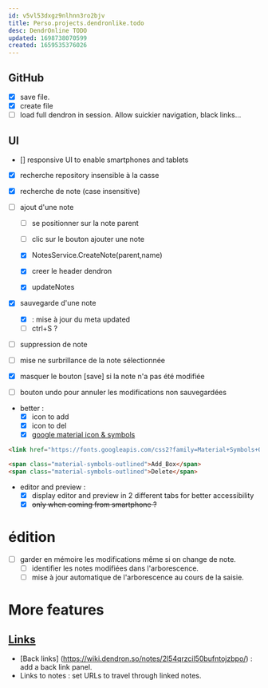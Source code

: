 ```yaml
---
id: v5vl53dxgz9nlhnn3ro2bjv
title: Perso.projects.dendronlike.todo
desc: DendrOnline TODO
updated: 1698738070599
created: 1659535376026
---
```



## GitHub

- [X] save file.
- [X] create file
- [ ] load full dendron in session. Allow suickier navigation, black links...

## UI
- [] responsive UI to enable smartphones and tablets

- [X] recherche repository insensible à la casse 

- [X] recherche de note (case insensitive)

- [ ] ajout d'une note 

  - [ ] se positionner sur la note parent
  - [ ] clic sur le bouton ajouter une note  
  - [X] NotesService.CreateNote(parent,name)
  - [X] creer le header dendron
  - [X] updateNotes 


- [X] sauvegarde d'une note
   - [X] : mise à jour du meta updated
   - [ ] ctrl+S ?

- [ ] suppression de note
- [ ] mise ne surbrillance de la note sélectionnée

- [X] masquer le bouton [save] si la note n'a pas été modifiée
- [ ] bouton undo pour annuler les modifications non sauvegardées


- better :
   - [X] icon to add 
   - [X] icon to del
   - [X] [google material icon & symbols](https://fonts.google.com/icons)

```html 
<link href="https://fonts.googleapis.com/css2?family=Material+Symbols+Outlined" rel="stylesheet" />

<span class="material-symbols-outlined">Add_Box</span>
<span class="material-symbols-outlined">Delete</span>
```



- editor and preview :
   - [X] display editor and preview in 2 different tabs for better accessibility
   - [X] ~~only when coming from smartphone ?~~

# édition

- [ ] garder en mémoire les modifications même si on change de note.
   - [ ] identifier les notes modifiées dans l'arborescence.
   - [ ] mise à jour automatique de l'arborescence au cours de la saisie. 

# More features

## [Links](https://wiki.dendron.so/notes/3472226a-ff3c-432d-bf5d-10926f39f6c2/)
- [Back links] (https://wiki.dendron.so/notes/2l54qrzcil50bufntojzbpo/) : add a back link panel.
- Links to notes : set URLs to travel through linked notes. 


